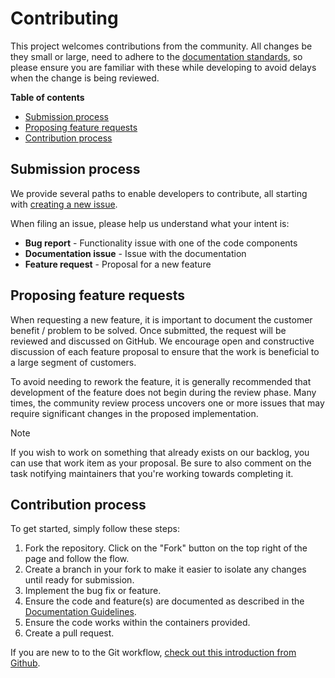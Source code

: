 # Contributing

This project welcomes contributions from the community. All changes be they small or large, need to adhere to the [documentation standards](documentation-guide.md), so please ensure you are familiar with these while developing to avoid delays when the change is being reviewed.

**Table of contents**
* [Submission process](#submission-process)
* [Proposing feature requests](#proposing-feature-requests)
* [Contribution process](#contribution-process)

## Submission process

We provide several paths to enable developers to contribute, all starting with [creating a new issue](https://github.com/AzureIoTGBB/iot-edge-offline-dashboarding/issues/new).

When filing an issue, please help us understand what your intent is:

- **Bug report** - Functionality issue with one of the code components
- **Documentation issue** - Issue with the documentation
- **Feature request** - Proposal for a new feature

## Proposing feature requests

When requesting a new feature, it is important to document the customer benefit / problem to be solved. Once submitted, the request will be reviewed and discussed on GitHub. We encourage open and constructive discussion of each feature proposal to ensure that the work is beneficial to a large segment of customers.

To avoid needing to rework the feature, it is generally recommended that development of the feature does not begin during the review phase. Many times, the community review process uncovers one or more issues that may require significant changes in the proposed implementation.

> [!NOTE]
> If you wish to work on something that already exists on our backlog, you can use that work item as your proposal. Be sure to also comment on the task notifying maintainers that you're working towards completing it.

## Contribution process

To get started, simply follow these steps:

1. Fork the repository. Click on the "Fork" button on the top right of the page and follow the flow.
1. Create a branch in your fork to make it easier to isolate any changes until ready for submission.
1. Implement the bug fix or feature.
1. Ensure the code and feature(s) are documented as described in the [Documentation Guidelines](documentation-guide.md).
1. Ensure the code works within the containers provided.
1. Create a pull request.

If you are new to to the Git workflow, [check out this introduction from Github](https://guides.github.com/activities/hello-world/).
